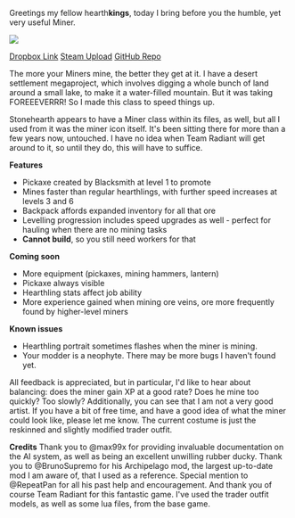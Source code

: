 Greetings my fellow hearth**kings**, today I bring before you the humble, yet very useful Miner.

<img src='/uploads/stonehearth/original/3X/7/1/710e62764ce712c27c9a88616ed628cd26f39dbf.jpg'>

[Dropbox Link](https://www.dropbox.com/s/g1mh5zlmtyp7kwf/miner_prof.smod?dl=0)
[Steam Upload](https://steamcommunity.com/sharedfiles/filedetails/?id=1359741441)
[GitHub Repo](https://github.com/Moai-/miner_prof)

The more your Miners mine, the better they get at it. I have a desert settlement megaproject, which involves digging a whole bunch of land around a small lake, to make it a water-filled mountain. But it was taking FOREEEVERRR! So I made this class to speed things up.  

Stonehearth appears to have a Miner class within its files, as well, but all I used from it was the miner icon itself. It's been sitting there for more than a few years now, untouched. I have no idea when Team Radiant will get around to it, so until they do, this will have to suffice.  

**Features**

* Pickaxe created by Blacksmith at level 1 to promote
* Mines faster than regular hearthlings, with further speed increases at levels 3 and 6
* Backpack affords expanded inventory for all that ore
* Levelling progression includes speed upgrades as well - perfect for hauling when there are no mining tasks
* **Cannot build**, so you still need workers for that

**Coming soon**
* More equipment (pickaxes, mining hammers, lantern)
* Pickaxe always visible
* Hearthling stats affect job ability
* More experience gained when mining ore veins, ore more frequently found by higher-level miners

**Known issues**
* Hearthling portrait sometimes flashes when the miner is mining.
* Your modder is a neophyte. There may be more bugs I haven't found yet.

All feedback is appreciated, but in particular, I'd like to hear about balancing: does the miner gain XP at a good rate? Does he mine too quickly? Too slowly? Additionally, you can see that I am not a very good artist. If you have a bit of free time, and have a good idea of what the miner could look like, please let me know. The current costume is just the reskinned and slightly modified trader outfit.

**Credits**
Thank you to @max99x for providing invaluable documentation on the AI system, as well as being an excellent unwilling rubber ducky. Thank you to @BrunoSupremo for his Archipelago mod, the largest up-to-date mod I am aware of, that I used as a reference. Special mention to @RepeatPan for all his past help and encouragement. And thank you of course Team Radiant for this fantastic game. I've used the trader outfit models, as well as some lua files, from the base game.
